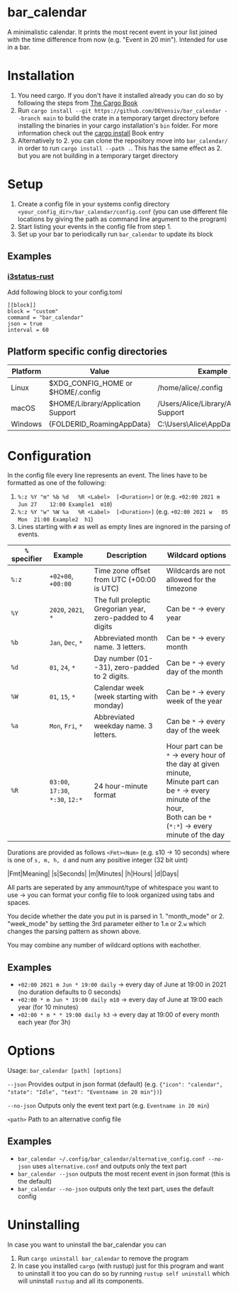 # bar_calendar
A minimalistic calendar. It prints the most recent event in your list joined with the time difference from now (e.g. "Event in 20 min").
Intended for use in a bar.

# Installation
1. You need cargo. If you don't have it installed already you can do so by following the steps from [The Cargo Book](https://doc.rust-lang.org/cargo/getting-started/installation.html)
2. Run ``cargo install --git https://github.com/DEVensiv/bar_calendar --branch main`` to build the crate in a temporary target directory before installing the binaries in your cargo installation's ``bin`` folder. For more information check out the [cargo install](https://doc.rust-lang.org/cargo/commands/cargo-install.html) Book entry
3. Alternatively to 2. you can clone the repository move into ``bar_calendar/`` in order to run ``cargo install --path .``. This has the same effect as 2. but you are not building in a temporary target directory

# Setup
1. Create a config file in your systems config directory ``<your_config_dir>/bar_calendar/config.conf`` (you can use different file locations by giving the path as command line argument to the program)
2. Start listing your events in the config file from step 1.
3. Set up your bar to periodically run ``bar_calendar`` to update its block

## Examples
### [i3status-rust](https://github.com/greshake/i3status-rust)
Add following block to your config.toml
```
[[block]]
block = "custom"
command = "bar_calendar"
json = true
interval = 60
```

## Platform specific config directories
|Platform|Value|Example|
|--------|-----|-------|
|Linux|$XDG_CONFIG_HOME or $HOME/.config|/home/alice/.config|
|macOS|$HOME/Library/Application Support|/Users/Alice/Library/Application Support|
|Windows|{FOLDERID_RoamingAppData}|C:\Users\Alice\AppData\Roaming|

# Configuration
In the config file every line represents an event. The lines have to be formatted as one of the following: 
1. ``%:z %Y "m" %b %d	%R <Label>	[<Duration>]`` or 	(e.g. ``+02:00 2021 m Jun 27	12:00 Example1	m10``)
2. ``%:z %Y "w" %W %a	%R <Label>	[<Duration>]``		(e.g. ``+02:00 2021 w	05 Mon	21:00 Example2	h1``)
3. Lines starting with ``#`` as well as empty lines are ingnored in the parsing of events.

|``%`` specifier|Example|Description|Wildcard options|
|---------------|-------|-----------|----------------|
|``%:z``|``+02+00``, ``+00:00``|Time zone offset from UTC (+00:00 is UTC)|Wildcards are not allowed for the timezone|
|``%Y``|``2020``, ``2021``, ``*``|The full proleptic Gregorian year, zero-padded to 4 digits|Can be ``*`` -> every year|
|``%b``|``Jan``, ``Dec``, ``*``|Abbreviated month name. 3 letters.|Can be ``*`` -> every month|
|``%d``|``01``, ``24``, ``*``|Day number (01--31), zero-padded to 2 digits.| Can be ``*`` -> every day of the month|
|``%W``|``01``, ``15``, ``*``|Calendar week (week starting with monday)|Can be ``*`` -> every week of the year|
|``%a``|``Mon``, ``Fri``, ``*``|Abbreviated weekday name. 3 letters.|Can be ``*`` -> every day of the week|
|``%R``|``03:00``, ``17:30``, ``*:30``, ``12:*``|24 hour-minute format|Hour part can be ``*`` -> every hour of the day at given minute,<br/>Minute part can be ``*`` -> every minute of the hour,<br/>Both can be ``*`` (``*:*``) -> every minute of the day|

Durations are provided as follows ``<Fmt><Num>`` (e.g. s10 -> 10 seconds) where <Fmt> is one of ``s, m, h, d`` and num any positive integer (32 bit uint)

|Fmt|Meaning|
|s|Seconds|
|m|Minutes|
|h|Hours|
|d|Days|

All parts are seperated by any ammount/type of whitespace you want to use -> you can format your config file to look organized using tabs and spaces.

You decide whether the date you put in is parsed in 1. "month_mode" or 2. "week_mode" by setting the 3rd parameter either to 1.``m`` or 2.``w`` which changes the parsing pattern as shown above.

You may combine any number of wildcard options with eachother.
## Examples
- ``+02:00 2021 m Jun * 19:00 daily`` -> every day of June at 19:00 in 2021 (no duration defaults to 0 seconds)
- ``+02:00 * m Jun * 19:00 daily m10`` -> every day of June at 19:00 each year (for 10 minutes)
- ``+02:00 * m * * 19:00 daily h3`` -> every day at 19:00 of every month each year (for 3h)

# Options
Usage: ``bar_calendar [path] [options]``

 ``--json``
    Provides output in json format (default) (e.g. ``{"icon": "calendar", "state": "Idle", "text": "Eventname in 20 min"})``)
    
 ``--no-json``
    Outputs only the event text part (e.g. ``Eventname in 20 min``)
 
 ``<path>``
    Path to an alternative config file

## Examples
  - ``bar_calendar ~/.config/bar_calendar/alternative_config.conf --no-json`` uses ``alternative.conf`` and outputs only the text part
  - ``bar_calendar --json`` outputs the most recent event in json format (this is the default)
  - ``bar_calendar --no-json`` outputs only the text part, uses the default config

# Uninstalling
In case you want to uninstall the bar_calendar you can
1. Run ``cargo uninstall bar_calendar`` to remove the program
2. In case you installed ``cargo`` (with rustup) just for this program and want to uninstall it too you can do so by running ``rustup self uninstall`` which will uninstall ``rustup`` and all its components.

